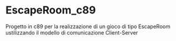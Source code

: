 # EscapeRoom_c89
Progetto in c89 per la realizzazione di un gioco di tipo EscapeRoom ustilizzando il modello di comunicazione Client-Server
